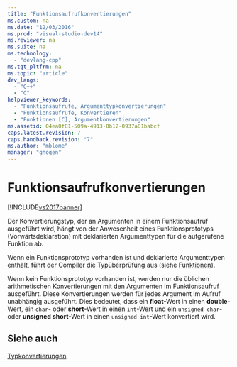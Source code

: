 ```yaml
---
title: "Funktionsaufrufkonvertierungen"
ms.custom: na
ms.date: "12/03/2016"
ms.prod: "visual-studio-dev14"
ms.reviewer: na
ms.suite: na
ms.technology: 
  - "devlang-cpp"
ms.tgt_pltfrm: na
ms.topic: "article"
dev_langs: 
  - "C++"
  - "C"
helpviewer_keywords: 
  - "Funktionsaufrufe, Argumenttypkonvertierungen"
  - "Funktionsaufrufe, Konvertieren"
  - "Funktionen [C], Argumentkonvertierungen"
ms.assetid: 04ea0f81-509a-4913-8b12-0937a81babcf
caps.latest.revision: 7
caps.handback.revision: "7"
ms.author: "mblome"
manager: "ghogen"
---
```

# Funktionsaufrufkonvertierungen
[!INCLUDE[vs2017banner](../assembler/inline/includes/vs2017banner.md)]

Der Konvertierungstyp, der an Argumenten in einem Funktionsaufruf ausgeführt wird, hängt von der Anwesenheit eines Funktionsprototyps \(Vorwärtsdeklaration\) mit deklarierten Argumenttypen für die aufgerufene Funktion ab.  
  
 Wenn ein Funktionsprototyp vorhanden ist und deklarierte Argumenttypen enthält, führt der Compiler die Typüberprüfung aus \(siehe [Funktionen](../c-language/functions-c.md)\).  
  
 Wenn kein Funktionsprototyp vorhanden ist, werden nur die üblichen arithmetischen Konvertierungen mit den Argumenten im Funktionsaufruf ausgeführt.  Diese Konvertierungen werden für jedes Argument im Aufruf unabhängig ausgeführt.  Dies bedeutet, dass ein **float**\-Wert in einen **double**\-Wert, ein `char`\- oder **short**\-Wert in einen `int`\-Wert und ein `unsigned char`\- oder **unsigned short**\-Wert in einen `unsigned int`\-Wert konvertiert wird.  
  
## Siehe auch  
 [Typkonvertierungen](../c-language/type-conversions-c.md)